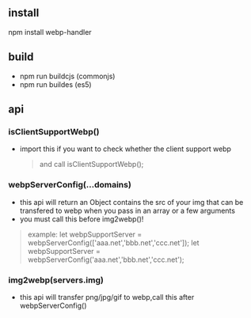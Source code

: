 ## install
npm install webp-handler

## build
* npm run buildcjs (commonjs)
* npm run buildes  (es5)

## api
### isClientSupportWebp()
* import this if you want to check whether the client support webp
    > and call isClientSupportWebp();

### webpServerConfig(...domains)
* this api will return an Object contains the src of your img that can be transfered to webp when you pass in an array or a few arguments 
* you must call this before img2webp()!
> example:
        let webpSupportServer = webpServerConfig(['aaa.net','bbb.net','ccc.net']);
        let webpSupportServer = webpServerConfig('aaa.net','bbb.net','ccc.net');

### img2webp(servers.img) ###
* this api will transfer png/jpg/gif to webp,call this after webpServerConfig()
    
        